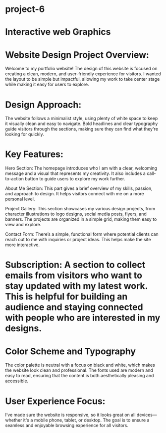 # project-6
# Interactive web Graphics

# Website Design Project Overview:

Welcome to my portfolio website! The design of this website is focused on creating a clean, modern, and user-friendly experience for visitors. I wanted the layout to be simple but impactful, allowing my work to take center stage while making it easy for users to explore.

# Design Approach:

The website follows a minimalist style, using plenty of white space to keep it visually clean and easy to navigate. Bold headlines and clear typography guide visitors through the sections, making sure they can find what they're looking for quickly.

# Key Features:

Hero Section: The homepage introduces who I am with a clear, welcoming message and a visual that represents my creativity. It also includes a call-to-action button to guide users to explore my work further.

About Me Section: This part gives a brief overview of my skills, passion, and approach to design. It helps visitors connect with me on a more personal level.

Project Gallery: This section showcases my various design projects, from character illustrations to logo designs, social media posts, flyers, and banners. The projects are organized in a simple grid, making them easy to view and explore.

Contact Form: There’s a simple, functional form where potential clients can reach out to me with inquiries or project ideas. This helps make the site more interactive.

# Subscription: A section to collect emails from visitors who want to stay updated with my latest work. This is helpful for building an audience and staying connected with people who are interested in my designs.

# Color Scheme and Typography

The color palette is neutral with a focus on black and white, which makes the website look clean and professional. The fonts used are modern and easy to read, ensuring that the content is both aesthetically pleasing and accessible.

# User Experience Focus:

I’ve made sure the website is responsive, so it looks great on all devices—whether it's a mobile phone, tablet, or desktop. The goal is to ensure a seamless and enjoyable browsing experience for all visitors.

